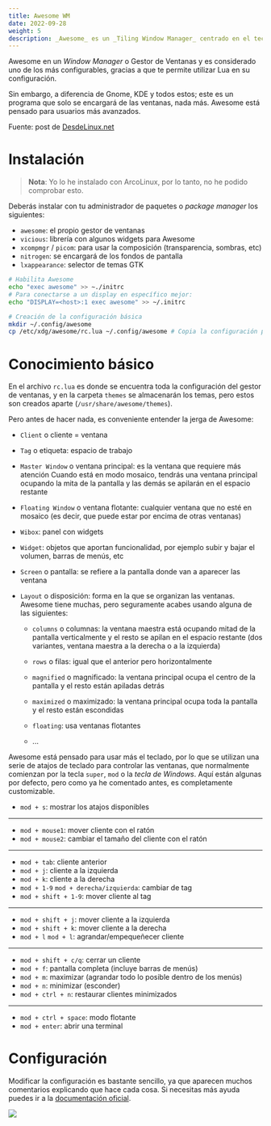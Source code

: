 ```yaml
---
title: Awesome WM
date: 2022-09-28
weight: 5
description: _Awesome_ es un _Tiling Window Manager_ centrado en el teclado, y uno de los más configurables.
---
```


Awesome en un _Window Manager_ o Gestor de Ventanas y es considerado uno de los
más configurables, gracias a que te permite utilizar Lua en su configuración.

Sin embargo, a diferencia de Gnome, KDE y todos estos; este es un programa que
solo se encargará de las ventanas, nada más. Awesome está pensado para usuarios
más avanzados.

Fuente: post de [DesdeLinux.net][fuente]

[fuente]: https://blog.desdelinux.net/awesome-wm-instalacion-configuracion/


# Instalación

> **Nota**: Yo lo he instalado con ArcoLinux, por lo tanto, no he podido
> comprobar esto.

Deberás instalar con tu administrador de paquetes o _package manager_ los
siguientes:

- `awesome`: el propio gestor de ventanas
- `vicious`: librería con algunos widgets para Awesome
- `xcompmgr` / `picom`: para usar la composición (transparencia, sombras, etc)
- `nitrogen`: se encargará de los fondos de pantalla
- `lxappearance`: selector de temas GTK

```bash
# Habilita Awesome
echo "exec awesome" >> ~./initrc
# Para conectarse a un display en específico mejor:
echo "DISPLAY=<host>:1 exec awesome" >> ~/.initrc

# Creación de la configuración básica
mkdir ~/.config/awesome
cp /etc/xdg/awesome/rc.lua ~/.config/awesome # Copia la configuración por defecto
```


# Conocimiento básico

En el archivo `rc.lua` es donde se encuentra toda la configuración del gestor de
ventanas, y en la carpeta `themes` se almacenarán los temas, pero estos son
creados aparte (`/usr/share/awesome/themes`).

Pero antes de hacer nada, es conveniente entender la jerga de Awesome:

- `Client` o cliente = ventana

- `Tag` o etiqueta: espacio de trabajo

- `Master Window` o ventana principal: es la ventana que requiere más atención
  Cuando está en modo mosaico, tendrás una ventana principal ocupando la mita de
  la pantalla y las demás se apilarán en el espacio restante

- `Floating Window` o ventana flotante: cualquier ventana que no esté en mosaico
  (es decir, que puede estar por encima de otras ventanas)

- `Wibox`: panel con widgets

- `Widget`: objetos que aportan funcionalidad, por ejemplo subir y bajar el
  volumen, barras de menús, etc

- `Screen` o pantalla: se refiere a la pantalla donde van a aparecer las
  ventana

- `Layout` o disposición: forma en la que se organizan las ventanas. Awesome
  tiene muchas, pero seguramente acabes usando alguna de las siguientes:

  - `columns` o columnas: la ventana maestra está ocupando mitad de la pantalla
    verticalmente y el resto se apilan en el espacio restante (dos variantes,
    ventana maestra a la derecha o a la izquierda)

  - `rows` o filas: igual que el anterior pero horizontalmente

  - `magnified` o magnificado: la ventana principal ocupa el centro de la
    pantalla y el resto están apiladas detrás

  - `maximized` o maximizado: la ventana principal ocupa toda la pantalla y el
    resto están escondidas

  - `floating`: usa ventanas flotantes

  - ...

Awesome está pensado para usar más el teclado, por lo que se utilizan una serie
de atajos de teclado para controlar las ventanas, que normalmente comienzan por
la tecla `super`, `mod` o la _tecla de Windows_. Aquí están algunas por defecto,
pero como ya he comentado antes, es completamente customizable.

<!-- TODO: probar correctamente -->
- `mod + s`: mostrar los atajos disponibles
-------------------------
- `mod + mouse1`: mover cliente con el ratón
- `mod + mouse2`: cambiar el tamaño del cliente con el ratón
-------------------------
- `mod + tab`: cliente anterior
- `mod + j`: cliente a la izquierda
- `mod + k`: cliente a la derecha
- `mod + 1-9` `mod + derecha/izquierda`: cambiar de tag
- `mod + shift + 1-9`: mover cliente al tag
-------------------------
- `mod + shift + j`: mover cliente a la izquierda
- `mod + shift + k`: mover cliente a la derecha
- `mod + l` `mod + l`: agrandar/empequeñecer cliente
-------------------------
- `mod + shift + c/q`: cerrar un cliente
- `mod + f`: pantalla completa (incluye barras de menús)
- `mod + m`: maximizar (agrandar todo lo posible dentro de los menús)
- `mod + n`: minimizar (esconder)
- `mod + ctrl + n`: restaurar clientes minimizados
-------------------------
- `mod + ctrl + space`: modo flotante
- `mod + enter`: abrir una terminal


# Configuración

Modificar la configuración es bastante sencillo, ya que aparecen muchos
comentarios explicando que hace cada cosa. Si necesitas más ayuda puedes ir a
la [documentación oficial](https://awesomewm.org/apidoc/).

![](https://awesomewm.org/apidoc/images/AUTOGEN_awful_popup_defaultconfig.svg)
